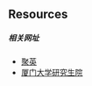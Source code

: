 ## Resources

##### 相关网址
- [聚英](http://www.xmzzky.com/mpa.aspx)
- [厦门大学研究生院](http://gs.xmu.edu.cn/ch/)
